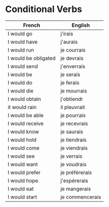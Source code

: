 # Conditional Verbs

| French | English |
|----------------------|-----------------|
| I would go           | j'irais       |
| I would have         | j'aurais      |
| I would run          | je courrais     |
| I would be obligated | je devrais      |
| I would send         | j'enverrais   |
| I would be           | je serais       |
| I would do           | je ferais       |
| I would die          | je mourrais     |
| I would obtain       | j'obtiendr    |
| it would rain        | il pleuvrait    |
| I would be able      | je pourrais     |
| I would receive      | je recevrais    |
| I would know         | je saurais      |
| I would hold         | je tiendrais    |
| I would come         | je viendrais    |
| I would see          | je verrais      |
| I would want         | je voudrais     |
| I would prefer       | je préférerais  |
| I would hope         | j'espérerais  |
| I would eat          | je mangerais    |
| I would start        | je commencerais |
